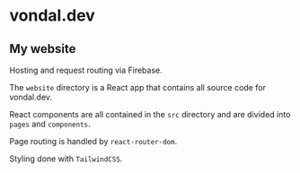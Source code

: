 # vondal.dev

## My website

Hosting and request routing via Firebase.

The `website` directory is a React app that contains all source code for vondal.dev.

React components are all contained in the `src` directory and are divided into `pages` and `components`.

Page routing is handled by `react-router-dom`.

Styling done with `TailwindCSS`.
